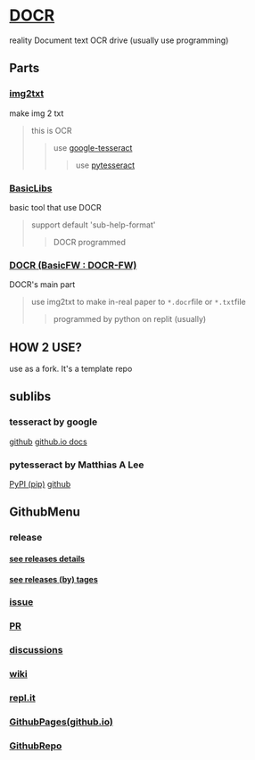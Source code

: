 # [DOCR](https://github.com/Tax0787/DOCR)
reality Document text OCR drive (usually use programming)

## Parts

### [img2txt](https://github.com/Tax0787/DOCR/tree/main/img2txt)
make img 2 txt
> this is OCR
>> use [google-tesseract](https://github.com/Tax0787/DOCR#tesseract-by-google)
>>> use [pytesseract](https://github.com/Tax0787/DOCR#pytesseract-by-matthias-a-lee)

### [Basic**Libs**](https://github.com/Tax0787/DOCR/tree/main/BasicLibs)
basic tool that use DOCR
> support default 'sub-help-format'
>> DOCR programmed

### [DOCR (BasicFW : DOCR-FW)](https://github.com/Tax0787/DOCR/tree/main/DOCR)
DOCR's main part
> use img2txt to make in-real paper to `*.docr`file or `*.txt`file
>> programmed by python on replit (usually)

## HOW 2 USE?
use as a fork. It's a template repo 

## sublibs

### tesseract by google

[github](https://github.com/tesseract-ocr/tesseract)
[github.io docs](https://tesseract-ocr.github.io/)

### pytesseract by Matthias A Lee

[PyPI (pip)](https://pypi.org/project/pytesseract/)
[github](https://github.com/madmaze/pytesseract)

## GithubMenu

### release

#### [see releases details](https://github.com/Tax0787/DOCR/releases)
#### [see releases (by) tages](https://github.com/Tax0787/DOCR/tags)

### [issue](https://github.com/Tax0787/DOCR/issues)
### [PR](https://github.com/Tax0787/DOCR/pulls)
### [discussions](https://github.com/Tax0787/DOCR/discussions)
### [wiki](https://github.com/Tax0787/DOCR/wiki)

### [repl.it](http://repl.it/@tax07/DOCR)

### [GithubPages(github.io)](https://tax0787.github.io/DOCR/)
### [GithubRepo](https://github.com/Tax0787/DOCR)